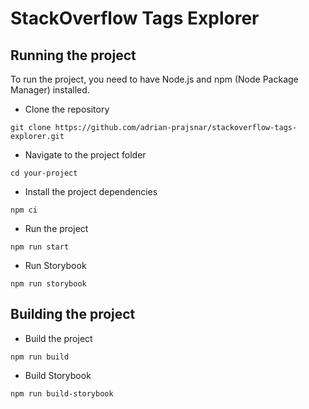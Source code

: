# StackOverflow Tags Explorer

## Running the project

To run the project, you need to have Node.js and npm (Node Package Manager) installed.

- Clone the repository

```
git clone https://github.com/adrian-prajsnar/stackoverflow-tags-explorer.git
```

- Navigate to the project folder

```
cd your-project
```

- Install the project dependencies

```
npm ci
```

- Run the project

```
npm run start
```

- Run Storybook

```
npm run storybook
```

## Building the project

- Build the project

```
npm run build
```

- Build Storybook

```
npm run build-storybook
```
